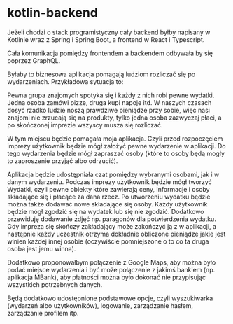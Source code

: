 # kotlin-backend

Jeżeli chodzi o stack programistyczny cały backend byłby napisany w Kotlinie wraz z Spring i Spring Boot, 
a frontend w React i Typescript.

Cała komunikacja pomiędzy frontendem a backendem odbywała by się poprzez GraphQL.

Byłaby to biznesowa aplikacja pomagają ludziom rozliczać się po wydarzeniach. Przykładowa sytuacja to:

Pewna grupa znajomych spotyka się i każdy z nich robi pewne wydatki.
Jedna osoba zamówi pizze, druga kupi napoje itd. W naszych czasach dosyć rzadko
ludzie noszą prawdziwe pieniądze przy sobie, więc nasi znajomi nie zrzucają się na produkty,
tylko jedna osoba zazwyczaj płaci, a po skończonej imprezie wszyscy musza się rozliczać.

W tym miejscu będzie pomagała moja aplikacja. Czyli przed rozpoczęciem imprezy użytkownik
będzie mógł założyć pewne wydarzenie w aplikacji. Do tego wydarzenia będzie mógł 
zapraszać osoby (które to osoby będą mogły to zaproszenie przyjąć albo odrzucić).

Aplikacja będzie udostępniała czat pomiędzy wybranymi osobami, jak i w danym wydarzeniu.
Podczas imprezy użytkownik będzie mógł tworzyć Wydatki, czyli pewne obiekty które zawierają ceny, 
informacje i osoby składające się i płacące za dana rzecz. Po utworzeniu wydatku będzie można
także dodawać nowe składające się osoby. Każdy użytkownik będzie mógł zgodzić się na wydatek lub się
nie zgodzić. Dodatkowo przewiduję dodawanie zdjęć np. paragonów dla potwierdzenia wydatku.
Gdy impreza się skończy zakładający może zakończyć ją z w aplikacji, a następnie każdy uczestnik otrzyma dokładnie
obliczone pieniądze jakie jest winien każdej innej osobie (oczywiście pomniejszone o to co ta druga osoba jest jemu winna). 

Dodatkowo proponowałbym połączenie z Google Maps, aby można było podać miejsce
wydarzenia i być może połączenie z jakimś bankiem (np. aplikacja MBank), aby płatności
można było dokonać nie przypisując wszystkich potrzebnych danych. 

Będą dodatkowo udostępnione podstawowe opcje, czyli wyszukiwarka (wydarzeń albo użytkowników),
logowanie, zarządzanie hasłem, zarządzanie profilem itp.
